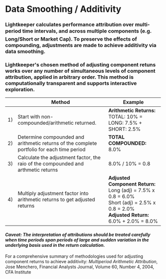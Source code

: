 # Data Smoothing / Additivity

### Lightkeeper calculates performance attribution over multi-period time intervals, and across multiple components (e.g. &#151; Long/Short or Market Cap).  To preserve the effects of compounding, adjustments are made to achieve additivity via data smoothing.

### Lightkeeper's chosen method of adjusting component retuns works over any number of simultaneous levels of component attribution, applied in arbitrary order.  This method is computationally transparent and supports interactive exploration.

| |Method|Example|
|:----|----|----|
|1)|Start with  non-compounded/arithmetic returned.  | **Arithmetic Returns:**<BR>TOTAL: 10% = LONG: 7.5% + SHORT: 2.5%|
|2)|Determine compounded and arithmetic returns of the complete portfolio for each time period | **TOTAL COMPOUNDED:** 8.0%|
|3)|Calculate the adjustment factor, the raio of the compounded and arthmetic returns| 8.0% / 10% = 0.8|
|4)|Multiply adjustment factor into arithmetic returns to get adjusted returns|**Adjusted Component Return:**<BR> Long (adj) = 7.5% x 0.8 = 6.0%<BR> Short (adj) = 2.5% x 0.8 = 2.0%<BR> **Adjusted Return:**<BR>6.0% + 2.0% = 8.0%|

#### _Caveat: The interpretation of attributions should be treated carefully when time periods span periods of large and sudden variation in the underlying basis used in the return calculation._

For a comprehensive summary of methodologies used for adjusting component returns to achieve additivity: _Multiperiod Arithmetic Attribution_, Jose Menchero, Financial Analysts Journal, Volume 60, Number 4, 2004, CFA Institute

